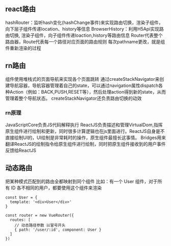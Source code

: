 ## react路由
hashRouter：监听hash变化(hashChange事件)来实现路由切换，渲染子组件，向下层子组件传递location、history等信息
BrowserHistory：利用H5Api实现路由切换, 渲染子组件，向子组件传递loaction,history等路由信息
Router代表整个路由器，Route代表每一个路径对应页面的路由规则
每次pathname更改，就是组件重新渲染的过程

## rn路由
组件使用堆栈式的页面导航来实现各个页面跳转
通过createStackNavigator来创建导航容器，导航容器管理着自己的state，可以通过navigation属性dispatch各种Action（例如：BACK,PUSH,RESET等），然后处理action得到新的state，从而管理着整个导航状态。
createStackNavigator还负责路由切换的动效

### rn原理
JavaScriptCore负责JS代码解释执行
ReactJS负责描述和管理VirtualDom,指挥原生组件进行绘制和更新，同时很多计算逻辑也在js里面进行。ReactJS自身是不直接绘制UI的，UI绘制是非常耗时的操作，原生组件最擅长这事情。
Bridges用来翻译ReactJS的绘制指令给原生组件进行绘制，同时把原生组件接收到的用户事件反馈给ReactJS

## 动态路由
把某种模式匹配到的路由全都映射到同个组件
比如：有一个 User 组件，对于所有 ID 各不相同的用户，都要使用这个组件来渲染
```
const User = {
  template: '<div>User</div>'
}

const router = new VueRouter({
  routes: [
    // 动态路径参数 以冒号开头
    { path: '/user/:id', component: User }
  ]
})
```